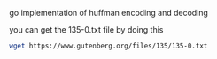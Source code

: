 go implementation of huffman encoding and decoding


you can get the 135-0.txt file by doing this

```bash
wget https://www.gutenberg.org/files/135/135-0.txt
```
